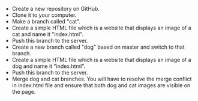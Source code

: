 - Create a new repository on GitHub.
- Clone it to your computer.
- Make a branch called "cat".
- Create a simple HTML file which is a website that displays an image of a cat and name it "index.html".
- Push this branch to the server.
- Create a new branch called "dog" based on master and switch to that branch.
- Create a simple HTML file which is a website that displays an image of a dog and name it "index.html".
- Push this branch to the server.
- Merge dog and cat branches. You will have to resolve the merge conflict in index.html file and ensure that both dog and cat images are visible on the page.
